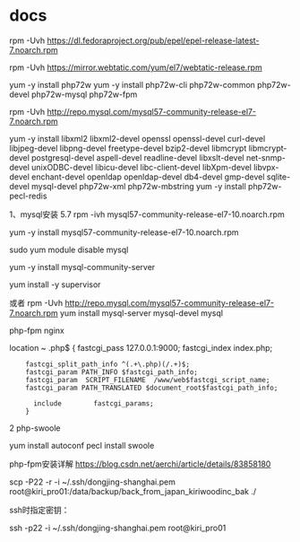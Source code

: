 # docs


rpm -Uvh https://dl.fedoraproject.org/pub/epel/epel-release-latest-7.noarch.rpm

rpm -Uvh https://mirror.webtatic.com/yum/el7/webtatic-release.rpm


yum -y install php72w
yum -y install php72w-cli php72w-common php72w-devel php72w-mysql  php72w-fpm


rpm -Uvh http://repo.mysql.com/mysql57-community-release-el7-7.noarch.rpm

yum -y install libxml2 libxml2-devel openssl openssl-devel curl-devel libjpeg-devel  libpng-devel  freetype-devel bzip2-devel libmcrypt libmcrypt-devel postgresql-devel aspell-devel readline-devel libxslt-devel net-snmp-devel unixODBC-devel libicu-devel libc-client-devel libXpm-devel libvpx-devel enchant-devel openldap openldap-devel db4-devel gmp-devel sqlite-devel mysql-devel php72w-xml php72w-mbstring
yum -y install php72w-pecl-redis

1、mysql安装 5.7
rpm -ivh mysql57-community-release-el7-10.noarch.rpm

 yum -y install mysql57-community-release-el7-10.noarch.rpm
 
 sudo yum module disable mysql
 
 yum -y install mysql-community-server
 
 yum install -y supervisor
 
 或者
 rpm -Uvh http://repo.mysql.com/mysql57-community-release-el7-7.noarch.rpm
yum install mysql-server mysql-devel mysql


php-fpm
nginx

location ~ \.php$ {
         fastcgi_pass   127.0.0.1:9000;
        fastcgi_index  index.php;

        fastcgi_split_path_info ^(.+\.php)(/.+)$;
        fastcgi_param PATH_INFO $fastcgi_path_info;
        fastcgi_param  SCRIPT_FILENAME  /www/web$fastcgi_script_name;
        fastcgi_param PATH_TRANSLATED $document_root$fastcgi_path_info;

          include        fastcgi_params;
        }


2 php-swoole

yum install autoconf
pecl install swoole

php-fpm安装详解
https://blog.csdn.net/aerchi/article/details/83858180


scp -P22   -r -i ~/.ssh/dongjing-shanghai.pem root@kiri_pro01:/data/backup/back_from_japan_kiriwoodinc_bak ./

ssh时指定密钥：

ssh -p22 -i ~/.ssh/dongjing-shanghai.pem root@kiri_pro01

